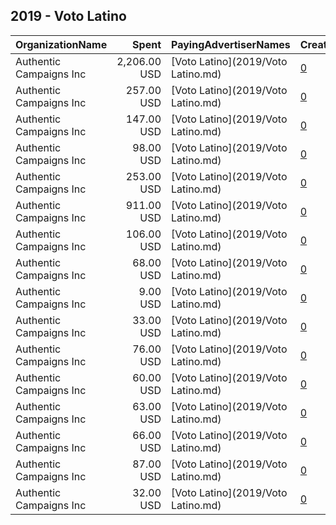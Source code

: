 ## 2019 - Voto Latino 
|OrganizationName|Spent|PayingAdvertiserNames|CreativeUrls|Impressions|Genders|AgeBrackets|CountryCodes|BillingAddresses|CandidateBallotInformation|
|:---|---:|:---|:---|---:|:---|:---|:---|:---|:---|
|Authentic Campaigns Inc|2,206.00 USD|[Voto Latino](2019/Voto Latino.md)|[0](https://www.snap.com/political-ads/asset/ab7756b1c461e436040c939294006720c4b824b30ee6e1fb6154cda2f87fc6c6?mediaType=png)|689,850||18+|united states|"1211 Connecticut Ave,Washington,20036,US"||
|Authentic Campaigns Inc|257.00 USD|[Voto Latino](2019/Voto Latino.md)|[0](https://www.snap.com/political-ads/asset/962c95bf93a8f04eac8a65d2a7f397a3703323eb9311fd844fbc88eb50cbdffa?mediaType=png)|164,117|||united states|"1211 Connecticut Ave,Washington,20036,US"||
|Authentic Campaigns Inc|147.00 USD|[Voto Latino](2019/Voto Latino.md)|[0](https://www.snap.com/political-ads/asset/87bb879c46d7548d750e01be5a4e04a4e26ba30dc1a28632052da48588d59f69?mediaType=mp4)|43,223||18+|united states|"1211 Connecticut Ave,Washington,20036,US"||
|Authentic Campaigns Inc|98.00 USD|[Voto Latino](2019/Voto Latino.md)|[0](https://www.snap.com/political-ads/asset/ad7c3f777c587746444e189ae34e3d19c122b255761f7cfe86ebac80db5cb206?mediaType=png)|23,823||34-|united states|"1211 Connecticut Ave,Washington,20036,US"||
|Authentic Campaigns Inc|253.00 USD|[Voto Latino](2019/Voto Latino.md)|[0](https://www.snap.com/political-ads/asset/9ba417ae13f675cfd907aa26b8960534ead16e589c220755a99cfef486150526?mediaType=png)|163,775|||united states|"1211 Connecticut Ave,Washington,20036,US"||
|Authentic Campaigns Inc|911.00 USD|[Voto Latino](2019/Voto Latino.md)|[0](https://www.snap.com/political-ads/asset/04c34c6f424097ae27164da706e152089a1deb460c64d432f027a90a9663f64a?mediaType=png)|282,106||18+|united states|"1211 Connecticut Ave,Washington,20036,US"||
|Authentic Campaigns Inc|106.00 USD|[Voto Latino](2019/Voto Latino.md)|[0](https://www.snap.com/political-ads/asset/a810f5a2cf832ccc97326e951a1b21c68745900a7ac0e07f47805c09148e6369?mediaType=mp4)|28,331|||united states|"1211 Connecticut Ave,Washington,20036,US"||
|Authentic Campaigns Inc|68.00 USD|[Voto Latino](2019/Voto Latino.md)|[0](https://www.snap.com/political-ads/asset/fdd69e9b1fc068787ee76c31f214e4b493f3638bbf544f69eb0e1e209faf3e6b?mediaType=png)|23,149||34-|united states|"1211 Connecticut Ave,Washington,20036,US"||
|Authentic Campaigns Inc|9.00 USD|[Voto Latino](2019/Voto Latino.md)|[0](https://www.snap.com/political-ads/asset/ea25a24f1d381bab3df4346a0f21734172fda475ff70b682e6f7fc168a6a3050?mediaType=png)|2,100|||united states|"1211 Connecticut Ave,Washington,20036,US"||
|Authentic Campaigns Inc|33.00 USD|[Voto Latino](2019/Voto Latino.md)|[0](https://www.snap.com/political-ads/asset/16a669f6d7f4ab73477fecf550fc6a7360b82395eab05e503855d0a1dda786e1?mediaType=png)|7,344|||united states|"1211 Connecticut Ave,Washington,20036,US"||
|Authentic Campaigns Inc|76.00 USD|[Voto Latino](2019/Voto Latino.md)|[0](https://www.snap.com/political-ads/asset/21960f606e85ef1e285501d1d0708757b22f85af6ca145eb88a2a394fec35598?mediaType=mp4)|25,143||34-|united states|"1211 Connecticut Ave,Washington,20036,US"||
|Authentic Campaigns Inc|60.00 USD|[Voto Latino](2019/Voto Latino.md)|[0](https://www.snap.com/political-ads/asset/601be894e1cf8aa3a26ad09116764c15a255bd0fa4486607728f508a435ba31c?mediaType=mp4)|14,598|||united states|"1211 Connecticut Ave,Washington,20036,US"||
|Authentic Campaigns Inc|63.00 USD|[Voto Latino](2019/Voto Latino.md)|[0](https://www.snap.com/political-ads/asset/fdd69e9b1fc068787ee76c31f214e4b493f3638bbf544f69eb0e1e209faf3e6b?mediaType=png)|14,699||34-|united states|"1211 Connecticut Ave,Washington,20036,US"||
|Authentic Campaigns Inc|66.00 USD|[Voto Latino](2019/Voto Latino.md)|[0](https://www.snap.com/political-ads/asset/21960f606e85ef1e285501d1d0708757b22f85af6ca145eb88a2a394fec35598?mediaType=mp4)|15,306||34-|united states|"1211 Connecticut Ave,Washington,20036,US"||
|Authentic Campaigns Inc|87.00 USD|[Voto Latino](2019/Voto Latino.md)|[0](https://www.snap.com/political-ads/asset/ad7c3f777c587746444e189ae34e3d19c122b255761f7cfe86ebac80db5cb206?mediaType=png)|30,705||34-|united states|"1211 Connecticut Ave,Washington,20036,US"||
|Authentic Campaigns Inc|32.00 USD|[Voto Latino](2019/Voto Latino.md)|[0](https://www.snap.com/political-ads/asset/8b7e98e011df510b0880ce7e2bfedb518fdfe32f8f2f2a39959bea661a1add06?mediaType=png)|6,599|||united states|"1211 Connecticut Ave,Washington,20036,US"||
